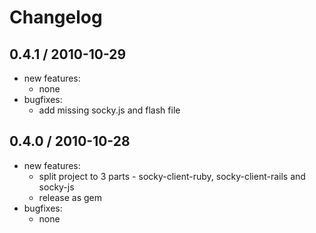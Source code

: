 Changelog
=========

## 0.4.1 / 2010-10-29

- new features:
  - none
- bugfixes:
  - add missing socky.js and flash file

## 0.4.0 / 2010-10-28

- new features:
  - split project to 3 parts - socky-client-ruby, socky-client-rails and socky-js
  - release as gem
- bugfixes:
  - none